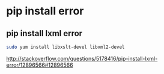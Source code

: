 pip install error
=================


## pip install lxml error

```sh
sudo yum install libxslt-devel libxml2-devel
```

<http://stackoverflow.com/questions/5178416/pip-install-lxml-error/12896566#12896566>